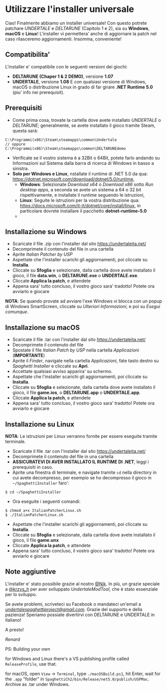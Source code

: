 
# Utilizzare l'installer universale

Ciao! 
Finalmente abbiamo un installer universale! Con questo potrete patchare *UNDERTALE* e *DELTARUNE* (Capitolo 1 e 2), sia su **Windows**, **macOS** e **Linux**! L'installer vi permettera' anche di aggiornare la patch nel caso rilasceremo aggiornamenti. Insomma, conveniente!

## Compatibilita'

L'installer e' compatibile con le seguenti versioni dei giochi:
-  **DELTARUNE (Chaper 1 & 2 DEMO)**, versione **1.07**
-  **UNDERTALE**, versione **1.08**
E con qualsiasi versione di Windows, macOS o distribuzione Linux in grado di far girare **.NET Runtime 5.0** (piu' info nei prerequisit).

## Prerequisiti

- Come prima cosa, trovate la cartella dove avete installato *UNDERTALE* o *DELTARUNE*; generalmente, se avete installato il gioco tramite Steam, questa sarà:
```
C:\Programmi(x86)\Steam\steamapps\common\Undertale 
// oppure
C:\Programmi(x86)\Steam\steamapps\common\DELTARUNEdemo
```
- Verificate se il vostro sistema è a 32Bit o 64Bit, potete farlo andando su Informazioni sul Sistema dalla barra di ricerca di Windows in basso a sinistra.
- **Solo per Windows e Linux**, nstallate il runtime di .NET 5.0 da qua: https://dotnet.microsoft.com/download/dotnet/5.0/runtime, 
	- **Windows**: Selezionate *Download x64* o *Download x86* sotto *Run desktop apps*, a seconda se avete un sistema a 64 o 32 bit rispettivamente, e installate il runtime seguendo le istruzioni,
	- **Linux**: Seguite le istruzioni per la vostra distribuzione qua: https://docs.microsoft.com/it-it/dotnet/core/install/linux, in particolare dovrete installare il pacchetto **dotnet-runtime-5.0**
	- 
## Installazione su Windows
- Scaricate il file .zip con l'installer dal sito https://undertaleita.net/
- Decomprimete il contenuto del file in una cartella
- Aprite *Italian Patcher by USP*
- Aspettate che l'installer scarichi gli aggiornamenti, poi cliccate su **Installa**.
- Cliccate su **Sfoglia** e selezionate, dalla cartella dove avete installato il gioco, il file **data.win**, o **DELTARUNE.exe** o **UNDERTALE.exe**.
- Cliccate **Applica la patch**, e attendete
- Appena sara' tutto concluso, il vostro gioco sara' tradotto! Potete ora avviarlo e giocare

**NOTA**: Se quando provate ad avviare l'exe Windows vi blocca con un popup di Windows SmartScreen, cliccate su *Ulteriori Informazioni*, e poi su *Esegui comunque*.

## Installazione su macOS
- Scaricate il file .tar con l'installer dal sito https://undertaleita.net/
- Decomprimete il contenuto del file
- Spostate il file *Italian Patch by USP* nella cartella *Applicazioni* (**IMPORTANTE**)
- Aprite il *Finder*, navigate nella cartella *Applicazioni*, fate tasto destro su *Spaghetti Installer* e cliccate su **Apri**.
- Accettate qualsiasi avviso apparira' su schermo.
- Aspettate che l'installer scarichi gli aggiornamenti, poi cliccate su **Installa**.
- Cliccate su **Sfoglia** e selezionate, dalla cartella dove avete installato il gioco, il file **game.ios**, o **DELTARUNE.app** o **UNDERTALE.app**.
- Cliccate **Applica la patch**, e attendete
- Appena sara' tutto concluso, il vostro gioco sara' tradotto! Potete ora avviarlo e giocare

## Installazione su Linux
**NOTA**: Le istruzioni per Linux verranno fornite per essere eseguite tramite terminale.
- Scaricate il file .tar con l'installer dal sito https://undertaleita.net/
- Decomprimete il contenuto del file in una cartella
- **ASSICURATEVI DI AVER INSTALLATO IL RUNTIME DI .NET**, leggi i prerequisiti in caso.
- Aprite una finestra di terminale, e navigate tramite `cd` nella directory in cui avete decompresso, per esempio se ho decompresso il gioco in `~/SpaghettiInstaller` faro':
```
$ cd ~/SpaghettiInstaller
```
- Ora eseguite i seguenti comandi:
```
$ chmod a+x ItalianPatcherLinux.sh
$ ./ItalianPatcherLinux.sh
```
- Aspettate che l'installer scarichi gli aggiornamenti, poi cliccate su **Installa**.
- Cliccate su **Sfoglia** e selezionate, dalla cartella dove avete installato il gioco, il file **game.unx**
- Cliccate **Applica la patch**, e attendete
- Appena sara' tutto concluso, il vostro gioco sara' tradotto! Potete ora avviarlo e giocare

## Note aggiuntive 
L'installer e' stato possibile grazie al nostro [@Nik](https://github.com/nkrapivin). In più, un grazie speciale a [@krzys_h](https://github.com/krzys-h) per aver sviluppato *UndertaleModTool*, che è stato essenziale per lo sviluppo.

Se avete problemi, scriveteci su Facebook o mandateci un'email a *undertalespaghettiproject@gmail.com*. Grazie del supporto e della pazienza! Speriamo possiate divertirvi con DELTARUNE e UNDERTALE in italiano!

A presto!

*Renard*

PS: Building your own

for Windows and Linux there's a VS publishing profile called `ReleaseProfile`, use that.

for macOS, open `View` -> `Terminal`, type `./macOSBuild.ps1`, hit Enter, wait for the `.app` "folder" in `SpaghettiCh2/bin/Release/net5.0/publish/USPMac`. Archive as .tar under Windows.

